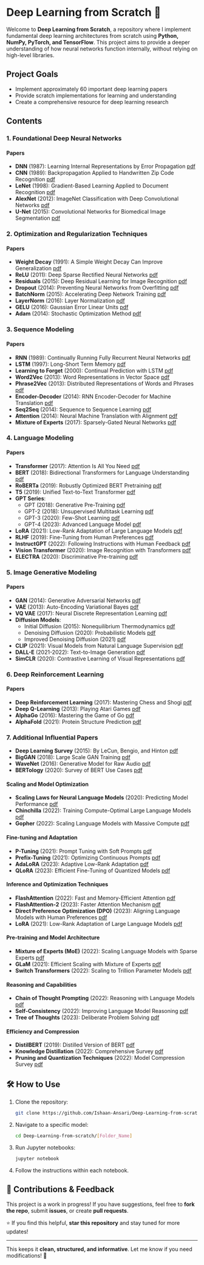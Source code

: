 # Deep Learning from Scratch 🧠
Welcome to **Deep Learning from Scratch**, a repository where I implement fundamental deep learning architectures from scratch using **Python, NumPy, PyTorch, and TensorFlow**. This project aims to provide a deeper understanding of how neural networks function internally, without relying on high-level libraries.

## Project Goals

- Implement approximately 60 important deep learning papers
- Provide scratch implementations for learning and understanding
- Create a comprehensive resource for deep learning research

## Contents

### 1. Foundational Deep Neural Networks

#### Papers
- **DNN** (1987): Learning Internal Representations by Error Propagation [pdf](https://www.iro.umontreal.ca/~vincentp/ift3395/lectures/backprop_old.pdf)
- **CNN** (1989): Backpropagation Applied to Handwritten Zip Code Recognition [pdf](http://yann.lecun.com/exdb/publis/pdf/lecun-89e.pdf)
- **LeNet** (1998): Gradient-Based Learning Applied to Document Recognition [pdf](http://vision.stanford.edu/cs598_spring07/papers/Lecun98.pdf)
- **AlexNet** (2012): ImageNet Classification with Deep Convolutional Networks [pdf](https://papers.nips.cc/paper/2012/file/c399862d3b9d6b76c8436e924a68c45b-Paper.pdf)
- **U-Net** (2015): Convolutional Networks for Biomedical Image Segmentation [pdf](https://arxiv.org/pdf/1505.04597.pdf)

### 2. Optimization and Regularization Techniques

#### Papers
- **Weight Decay** (1991): A Simple Weight Decay Can Improve Generalization [pdf](https://www.cs.toronto.edu/~hinton/absps/nips93.pdf)
- **ReLU** (2011): Deep Sparse Rectified Neural Networks [pdf](https://www.cs.toronto.edu/~hinton/absps/reluICML.pdf)
- **Residuals** (2015): Deep Residual Learning for Image Recognition [pdf](https://arxiv.org/pdf/1512.03385.pdf)
- **Dropout** (2014): Preventing Neural Networks from Overfitting [pdf](https://www.cs.toronto.edu/~hinton/absps/JMLRdropout.pdf)
- **BatchNorm** (2015): Accelerating Deep Network Training [pdf](https://arxiv.org/pdf/1502.03167.pdf)
- **LayerNorm** (2016): Layer Normalization [pdf](https://arxiv.org/pdf/1607.06450.pdf)
- **GELU** (2016): Gaussian Error Linear Units [pdf](https://arxiv.org/pdf/1606.08415.pdf)
- **Adam** (2014): Stochastic Optimization Method [pdf](https://arxiv.org/pdf/1412.6980.pdf)

### 3. Sequence Modeling

#### Papers
- **RNN** (1989): Continually Running Fully Recurrent Neural Networks [pdf](https://www.bioinf.jku.at/publications/older/2604.pdf)
- **LSTM** (1997): Long-Short Term Memory [pdf](https://www.bioinf.jku.at/publications/older/2308.pdf)
- **Learning to Forget** (2000): Continual Prediction with LSTM [pdf](https://www.researchgate.net/publication/221601044_Learning_to_Forget_Continual_Prediction_with_LSTM)
- **Word2Vec** (2013): Word Representations in Vector Space [pdf](https://arxiv.org/pdf/1301.3781.pdf)
- **Phrase2Vec** (2013): Distributed Representations of Words and Phrases [pdf](https://arxiv.org/pdf/1310.4546.pdf)
- **Encoder-Decoder** (2014): RNN Encoder-Decoder for Machine Translation [pdf](https://arxiv.org/pdf/1406.1078.pdf)
- **Seq2Seq** (2014): Sequence to Sequence Learning [pdf](https://arxiv.org/pdf/1409.3215.pdf)
- **Attention** (2014): Neural Machine Translation with Alignment [pdf](https://arxiv.org/pdf/1409.0473.pdf)
- **Mixture of Experts** (2017): Sparsely-Gated Neural Networks [pdf](https://arxiv.org/pdf/1701.06538.pdf)

### 4. Language Modeling

#### Papers
- **Transformer** (2017): Attention Is All You Need [pdf](https://arxiv.org/pdf/1706.03762.pdf)
- **BERT** (2018): Bidirectional Transformers for Language Understanding [pdf](https://arxiv.org/pdf/1810.04805.pdf)
- **RoBERTa** (2019): Robustly Optimized BERT Pretraining [pdf](https://arxiv.org/pdf/1907.11692.pdf)
- **T5** (2019): Unified Text-to-Text Transformer [pdf](https://arxiv.org/pdf/1910.10683.pdf)
- **GPT Series**:
  - GPT (2018): Generative Pre-Training [pdf](https://arxiv.org/pdf/1810.04805.pdf)
  - GPT-2 (2018): Unsupervised Multitask Learning [pdf](https://arxiv.org/pdf/1902.01082.pdf)
  - GPT-3 (2020): Few-Shot Learning [pdf](https://arxiv.org/pdf/2005.14165.pdf)
  - GPT-4 (2023): Advanced Language Model [pdf](https://arxiv.org/pdf/2303.08774.pdf)
- **LoRA** (2021): Low-Rank Adaptation of Large Language Models [pdf](https://arxiv.org/pdf/2106.09685.pdf)
- **RLHF** (2019): Fine-Tuning from Human Preferences [pdf](https://arxiv.org/pdf/1909.08593.pdf)
- **InstructGPT** (2022): Following Instructions with Human Feedback [pdf](https://arxiv.org/pdf/2203.02155.pdf)
- **Vision Transformer** (2020): Image Recognition with Transformers [pdf](https://arxiv.org/pdf/2010.11929.pdf)
- **ELECTRA** (2020): Discriminative Pre-training [pdf](https://arxiv.org/pdf/2003.10555.pdf)

### 5. Image Generative Modeling

#### Papers
- **GAN** (2014): Generative Adversarial Networks [pdf](https://arxiv.org/pdf/1406.2661.pdf)
- **VAE** (2013): Auto-Encoding Variational Bayes [pdf](https://arxiv.org/pdf/1312.6114.pdf)
- **VQ VAE** (2017): Neural Discrete Representation Learning [pdf](https://arxiv.org/pdf/1711.00937.pdf)
- **Diffusion Models**:
  - Initial Diffusion (2015): Nonequilibrium Thermodynamics [pdf](https://arxiv.org/pdf/1503.03585.pdf)
  - Denoising Diffusion (2020): Probabilistic Models [pdf](https://arxiv.org/pdf/2006.11239.pdf)
  - Improved Denoising Diffusion (2021) [pdf](https://arxiv.org/pdf/2102.09672.pdf)
- **CLIP** (2021): Visual Models from Natural Language Supervision [pdf](https://arxiv.org/pdf/2103.00020.pdf)
- **DALL-E** (2021-2022): Text-to-Image Generation [pdf](https://arxiv.org/pdf/2102.12092.pdf)
- **SimCLR** (2020): Contrastive Learning of Visual Representations [pdf](https://arxiv.org/pdf/2002.05709.pdf)

### 6. Deep Reinforcement Learning

#### Papers
- **Deep Reinforcement Learning** (2017): Mastering Chess and Shogi [pdf](https://arxiv.org/pdf/1712.01815.pdf)
- **Deep Q-Learning** (2013): Playing Atari Games [pdf](https://www.cs.toronto.edu/~vmnih/docs/dqn.pdf)
- **AlphaGo** (2016): Mastering the Game of Go [pdf](https://www.nature.com/articles/nature16961.pdf)
- **AlphaFold** (2021): Protein Structure Prediction [pdf](https://www.nature.com/articles/s41586-021-03819-2.pdf)

### 7. Additional Influential Papers

- **Deep Learning Survey** (2015): By LeCun, Bengio, and Hinton [pdf](https://www.cs.toronto.edu/~hinton/absps/NatureDeepReview.pdf)
- **BigGAN** (2018): Large Scale GAN Training [pdf](https://arxiv.org/pdf/1809.11096.pdf)
- **WaveNet** (2016): Generative Model for Raw Audio [pdf](https://arxiv.org/pdf/1609.03499.pdf)
- **BERTology** (2020): Survey of BERT Use Cases [pdf](https://arxiv.org/pdf/2002.10063.pdf)

#### Scaling and Model Optimization
- **Scaling Laws for Neural Language Models** (2020): Predicting Model Performance [pdf](https://arxiv.org/pdf/2001.08361.pdf)
- **Chinchilla** (2022): Training Compute-Optimal Large Language Models [pdf](https://arxiv.org/pdf/2203.15556.pdf)
- **Gopher** (2022): Scaling Language Models with Massive Compute [pdf](https://arxiv.org/pdf/2112.11446.pdf)

#### Fine-tuning and Adaptation
- **P-Tuning** (2021): Prompt Tuning with Soft Prompts [pdf](https://arxiv.org/pdf/2103.10385.pdf)
- **Prefix-Tuning** (2021): Optimizing Continuous Prompts [pdf](https://arxiv.org/pdf/2101.00190.pdf)
- **AdaLoRA** (2023): Adaptive Low-Rank Adaptation [pdf](https://arxiv.org/pdf/2303.10512.pdf)
- **QLoRA** (2023): Efficient Fine-Tuning of Quantized Models [pdf](https://arxiv.org/pdf/2305.14314.pdf)

#### Inference and Optimization Techniques
- **FlashAttention** (2022): Fast and Memory-Efficient Attention [pdf](https://arxiv.org/pdf/2205.14135.pdf)
- **FlashAttention-2** (2023): Faster Attention Mechanism [pdf](https://arxiv.org/pdf/2307.08691.pdf)
- **Direct Preference Optimization (DPO)** (2023): Aligning Language Models with Human Preferences [pdf](https://arxiv.org/pdf/2305.18046.pdf)
- **LoRA** (2021): Low-Rank Adaptation of Large Language Models [pdf](https://arxiv.org/pdf/2106.09685.pdf)

#### Pre-training and Model Architecture
- **Mixture of Experts (MoE)** (2022): Scaling Language Models with Sparse Experts [pdf](https://arxiv.org/pdf/2201.05596.pdf)
- **GLaM** (2021): Efficient Scaling with Mixture of Experts [pdf](https://arxiv.org/pdf/2112.06905.pdf)
- **Switch Transformers** (2022): Scaling to Trillion Parameter Models [pdf](https://arxiv.org/pdf/2101.03961.pdf)

#### Reasoning and Capabilities
- **Chain of Thought Prompting** (2022): Reasoning with Language Models [pdf](https://arxiv.org/pdf/2201.11903.pdf)
- **Self-Consistency** (2022): Improving Language Model Reasoning [pdf](https://arxiv.org/pdf/2203.11171.pdf)
- **Tree of Thoughts** (2023): Deliberate Problem Solving [pdf](https://arxiv.org/pdf/2305.10601.pdf)

#### Efficiency and Compression
- **DistilBERT** (2019): Distilled Version of BERT [pdf](https://arxiv.org/pdf/1910.01108.pdf)
- **Knowledge Distillation** (2022): Comprehensive Survey [pdf](https://arxiv.org/pdf/2006.05525.pdf)
- **Pruning and Quantization Techniques** (2022): Model Compression Survey [pdf](https://arxiv.org/pdf/2102.06322.pdf)

## 🛠️ How to Use
1. Clone the repository:
   ```bash
   git clone https://github.com/Ishaan-Ansari/Deep-Learning-from-scratch.git
   ```
2. Navigate to a specific model:
   ```bash
   cd Deep-Learning-from-scratch/[Folder_Name]
   ```
3. Run Jupyter notebooks:
   ```bash
   jupyter notebook
   ```
4. Follow the instructions within each notebook.

## 📌 Contributions & Feedback
This project is a work in progress! If you have suggestions, feel free to **fork the repo**, submit **issues**, or create **pull requests**.

⭐ If you find this helpful, **star this repository** and stay tuned for more updates!

---

This keeps it **clean, structured, and informative**. Let me know if you need modifications! 🚀
